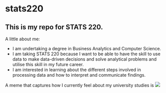 # stats220

## This is my repo for STATS 220. 

A little about me:

- I am undertaking a degree in Business Analytics and Computer Science.
- I am taking STATS 220 because I want to be able to have the skill to use data to make data-driven decisions and solve analytical problems and utilise this skill in my future career.
- I am interested in learning about the different steps involved in processing data and how to interpret and communicate findings.

A meme that captures how I currently feel about my university studies is ![](https://media1.tenor.com/m/4Qg6EoHCpeoAAAAC/school-college.gif)
